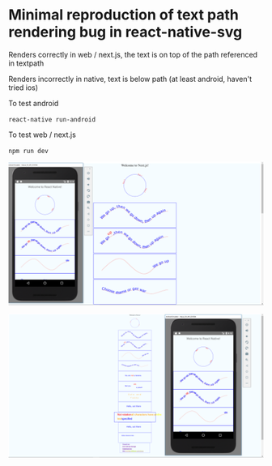 # Minimal reproduction of text path rendering bug in react-native-svg

Renders correctly in web / next.js, the text is on top of the path referenced in textpath

Renders incorrectly in native, text is below path (at least android, haven't tried ios)

To test android

`react-native run-android`

To test web / next.js

`npm run dev`

![Screenshot](./screenshot.png "Screenshot")

![Screenshot2](./screenshot2.png "Screenshot2")
